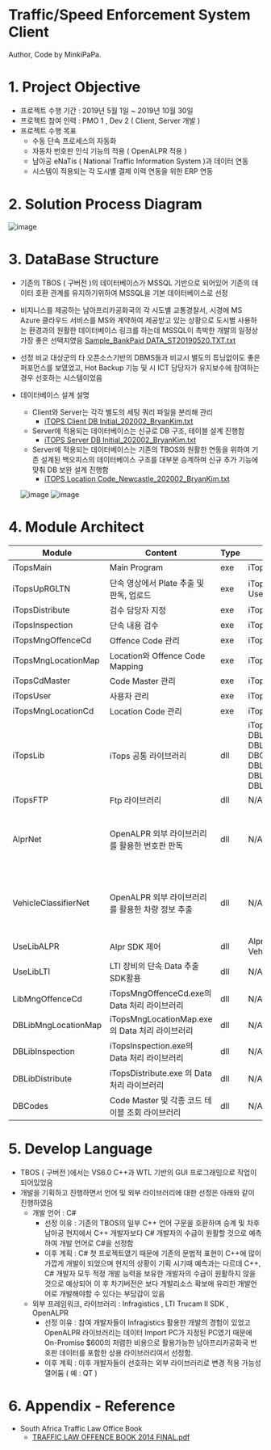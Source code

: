 # Traffic/Speed Enforcement System Client
Author, Code by MinkiPaPa.

# 1. Project Objective
   - 프로젝트 수행 기간 : 2019년 5월 1일 ~ 2019년 10월 30일
   - 프로젝트 참여 인력 : PMO 1 , Dev 2 ( Client, Server 개발 )
   - 프로젝트 수행 목표
      - 수동 단속 프로세스의 자동화
      - 자동차 번호판 인식 기능의 적용 ( OpenALPR 적용 )
      - 남아공 eNaTis ( National Traffic Information System )과 데이터 연동
      - 시스템이 적용되는 각 도시별 결제 이력 연동을 위한 ERP 연동
   
# 2. Solution Process Diagram
![image](https://user-images.githubusercontent.com/97417837/149051915-aaedd548-14dd-4596-90d7-bb174409529c.png)

# 3. DataBase Structure
   - 기존의 TBOS ( 구버전 )의 데이터베이스가 MSSQL 기반으로 되어있어 기존의 데이터 호환 관계를 유지하기위하여
      MSSQL을 기본 데이터베이스로 선정
   - 비지니스를 제공하는 남아프리카공화국의 각 시도별 교통경찰서, 시경에 MS Azure 클라우드 서비스를 MS와 계약하여 제공받고 있는 상황으로
      도시별 사용하는 환경과의 원활한 데이터베이스 링크를 하는데 MSSQL이 촉박한 개발의 일정상 가장 좋은 선택지였음
      [Sample_BankPaid DATA_ST20190520.TXT.txt](https://github.com/MinkiPaPa/04.iTops-Client/files/7851194/Sample_BankPaid.DATA_ST20190520.TXT.txt)
   - 선정 비교 대상군의 타 오픈소스기반의 DBMS들과 비교시 별도의 튜닝없이도 좋은 퍼포먼스를 보였었고, Hot Backup 기능 및 시 ICT 담당자가
      유지보수에 참여하는 경우 선호하는 시스템이었음
   - 데이터베이스 설계 설명
     - Client와 Server는 각각 별도의 세팅 쿼리 파일을 분리해 관리
       - [iTOPS Client DB Initial_202002_BryanKim.txt](https://github.com/MinkiPaPa/04.iTops-Client/files/7851235/iTOPS.Client.DB.Initial_202002_BryanKim.txt)
     - Server에 적용되는 데이터베이스는 신규로 DB 구조, 테이블 설계 진행함
       - [iTOPS Server DB Initial_202002_BryanKim.txt](https://github.com/MinkiPaPa/04.iTops-Client/files/7851234/iTOPS.Server.DB.Initial_202002_BryanKim.txt)
     - Server에 적용되는 데이터베이스는 기존의 TBOS와 원활한 연동을 위하여 기존 설계된 백오피스의 데이터베이스 구조를 대부분 승계하며 신규 추가 기능에 맞춰 DB 보완 설계 진행함
       - [iTOPS Location Code_Newcastle_202002_BryanKim.txt](https://github.com/MinkiPaPa/04.iTops-Client/files/7851236/iTOPS.Location.Code_Newcastle_202002_BryanKim.txt)

     ![image](https://user-images.githubusercontent.com/97417837/149053582-7aa8e4ab-242c-4497-9555-97105cf8d33a.png)
     ![image](https://user-images.githubusercontent.com/97417837/149053601-17580737-6f65-4eb6-950a-6dec6f89e0ac.png)

# 4. Module Architect
   |Module|Content|Type|Derendence|Status|
   |---|---|---|---|---|
   |iTopsMain|Main Program|exe|iTopsLib|완료|
   |iTopsUpRGLTN|단속 영상에서 Plate 추출 및 판독, 업로드|exe|iTopsLib, UseLibALPR, UseLibLTI|완료|
   |iTopsDistribute|검수 담당자 지정|exe|iTopsLib|완료|
   |iTopsInspection|단속 내용 검수|exe|iTopsLib|완료|
   |iTopsMngOffenceCd|Offence Code 관리|exe|iTopsLib|완료|
   |iTopsMngLocationMap|Location와 Offence Code Mapping|exe|iTopsLib|완료|
   |iTopsCdMaster|Code Master 관리|exe|iTopsLib|예정|
   |iTopsUser|사용자 관리|exe|iTopsLib|완료|
   |iTopsMngLocationCd|Location Code 관리|exe|iTopsLib|완료|
   |iTopsLib|iTops 공통 라이브러리|dll|iTopsFTP, DBLibUpRGLTN, DBLibMngOffenceCd, DBCodes DBLibMngLocationMap, DBLibInspection, DBLibDistribute|완료|
   |iTopsFTP|Ftp 라이브러리|dll|N/A|완료|
   |AlprNet|OpenALPR 외부 라이브러리를 활용한 번호판 판독|dll|N/A|외부 라이브러리 활용, 완료|
   |VehicleClassifierNet|OpenALPR 외부 라이브러리를 활용한 차량 정보 추출|dll|N/A|외부 라이브러리 활용, 완료|
   |UseLibALPR|Alpr SDK 제어|dll|AlprNet, VehicleClassifierNet|완료|
   |UseLibLTI|LTI 장비의 단속 Data 추출 SDK활용|dll|N/A|완료|
   |LibMngOffenceCd|iTopsMngOffenceCd.exe의 Data 처리 라이브러리|dll|N/A|완료|
   |DBLibMngLocationMap|iTopsMngLocationMap.exe의 Data 처리 라이브러리|dll|N/A|완료|
   |DBLibInspection|iTopsInspection.exe의 Data 처리 라이브러리|dll|N/A|완료|
   |DBLibDistribute|iTopsDistribute.exe 의 Data 처리 라이브러리|dll|N/A|완료|
   |DBCodes|Code Master 및 각종 코드 테이블 조회 라이브러리|dll|N/A|완료|

# 5. Develop Language
   - TBOS ( 구버전 )에서는 VS6.0 C++과 WTL 기반의 GUI 프로그래밍으로 작업이 되어있었음
   - 개발을 기획하고 진행하면서 언어 및 외부 라이브러리에 대한 선정은 아래와 같이 진행하였음
     - 개발 언어 : C#
       - 선정 이유 : 기존의 TBOS의 일부 C++ 언어 구문을 호환하며 승계 및 차후 남아공 현지에서 C++ 개발자보다 C# 개발자의 수급이 원활할 것으로 예측하여 개발 언어로 C#을 선정함
       - 이후 계획 : C# 첫 프로젝트였기 때문에 기존의 문법적 표현이 C++에 많이 가깝게 개발이 되었으며 현지의 상황이 기획 시기때 예측과는 다르데 C++, C# 개발자 모두 적정 개발 능력을 보유한 개발자의 수급이 원활하지 않을 것으로 예상되어 이 후 차기버전은 보다 개발리소스 확보에 유리한 개발언어로 개발해야할 수 있다는 부담감이 있음
     - 외부 프레임워크, 라이브러리 : Infragistics , LTI Trucam II SDK , OpenALPR
       - 선정 이유 : 참여 개발자들이 Infragistics 활용한 개발의 경험이 있었고 OpenALPR 라이브러리는 데이터 Import PC가 지정된 PC였기 때문에 On-Promise $600의 저렴한 비용으로 활용가능한 남아프리카공화국 번호판 데이터를 포함한 상용 라이브러리여서 선정함.
       - 이후 계획 : 이후 개발자들이 선호하는 외부 라이브러리로 변경 적용 가능성 열어둠 ( 예 : QT )

# 6. Appendix - Reference
   - South Africa Traffic Law Office Book
     - [TRAFFIC LAW OFFENCE BOOK 2014 FINAL.pdf](https://github.com/MinkiPaPa/04.Traffic-Enforcement-System-Client/files/7851510/TRAFFIC.LAW.OFFENCE.BOOK.2014.FINAL.pdf)
